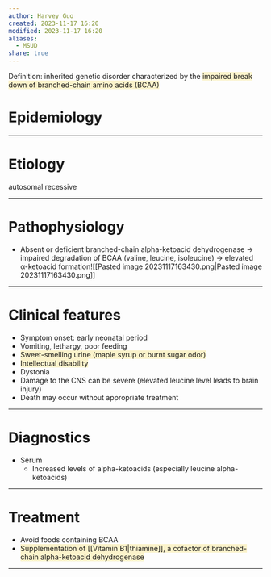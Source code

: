 ```yaml
---
author: Harvey Guo
created: 2023-11-17 16:20
modified: 2023-11-17 16:20
aliases:
  - MSUD
share: true
---
```

Definition: inherited genetic disorder characterized by the <span style="background:rgba(240, 200, 0, 0.2)">impaired break down of branched-chain amino acids (BCAA)</span>
# Epidemiology


---
# Etiology
autosomal recessive

---
# Pathophysiology
- Absent or deficient branched-chain alpha-ketoacid dehydrogenase → impaired degradation of BCAA (valine, leucine, isoleucine) → elevated α-ketoacid formation![[Pasted image 20231117163430.png|Pasted image 20231117163430.png]]

---
# Clinical features
- Symptom onset: early neonatal period
- Vomiting, lethargy, poor feeding
- <span style="background:rgba(240, 200, 0, 0.2)">Sweet-smelling urine (maple syrup or burnt sugar odor)</span>
- <span style="background:rgba(240, 200, 0, 0.2)">Intellectual disability</span>
- Dystonia
- Damage to the CNS can be severe (elevated leucine level leads to brain injury)
- Death may occur without appropriate treatment

---
# Diagnostics
- Serum
	- Increased levels of alpha-ketoacids (especially leucine alpha-ketoacids)

---
# Treatment
- Avoid foods containing BCAA
- <span style="background:rgba(240, 200, 0, 0.2)">Supplementation of [[Vitamin B1|thiamine]], a cofactor of branched-chain alpha-ketoacid dehydrogenase</span>

---
